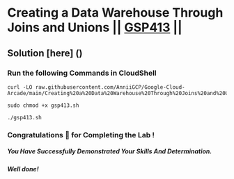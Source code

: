 # Creating a Data Warehouse Through Joins and Unions || [GSP413](https://www.cloudskillsboost.google/focuses/3640?parent=catalog) ||

## Solution [here] ()

### Run the following Commands in CloudShell

```
curl -LO raw.githubusercontent.com/AnniiGCP/Google-Cloud-Arcade/main/Creating%20a%20Data%20Warehouse%20Through%20Joins%20and%20Unions/gsp413.sh

sudo chmod +x gsp413.sh

./gsp413.sh
```

### Congratulations 🎉 for Completing the Lab !

##### *You Have Successfully Demonstrated Your Skills And Determination.*

#### *Well done!*

 

 
